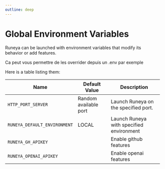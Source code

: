 ```yaml
---
outline: deep
---
```


# Global Environment Variables

Runeya can be launched with environment variables that modify its behavior or add features.

Ca peut vous permettre de les overrider depuis un .env par exemple 

Here is a table listing them:

| Name              | Default Value           | Description                                    |
|-------------------|-------------------------|------------------------------------------------|
| `HTTP_PORT_SERVER` | Random available port  | Launch Runeya on the specified port.    |
| `RUNEYA_DEFAULT_ENVIRONMENT` | LOCAL  | Launch Runeya with specified environment    |
| `RUNEYA_GH_APIKEY` |   | Enable github features     |
| `RUNEYA_OPENAI_APIKEY` |   | Enable openai features     |

